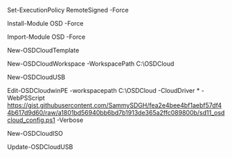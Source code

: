Set-ExecutionPolicy RemoteSigned -Force

Install-Module OSD -Force

Import-Module OSD -Force

New-OSDCloudTemplate

New-OSDCloudWorkspace -WorkspacePath C:\OSDCloud

New-OSDCloudUSB

Edit-OSDCloudwinPE -workspacepath C:\OSDCloud -CloudDriver * -WebPSScript https://gist.githubusercontent.com/SammySDGH/fea2e4bee4bf1aebf57df44b617d9d60/raw/a1801bd56940bb6bd7b1913de365a2ffc089800b/sd11_osdcloud_config.ps1 -Verbose

New-OSDCloudISO

Update-OSDCloudUSB